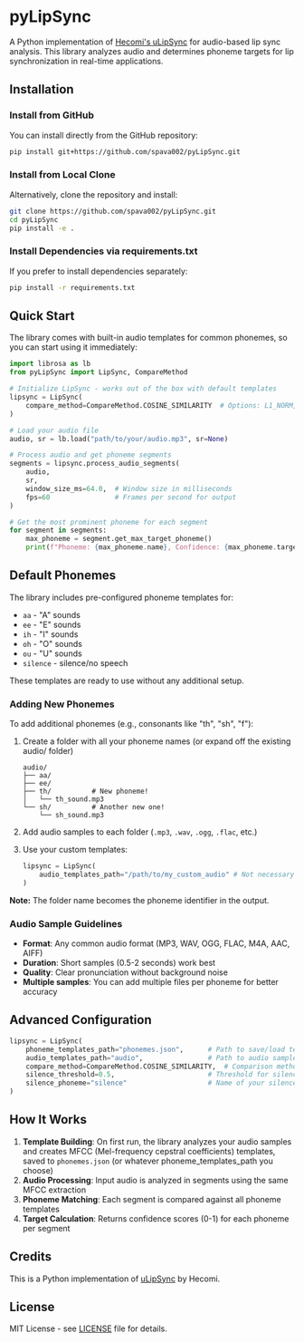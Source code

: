 # pyLipSync

A Python implementation of [Hecomi's uLipSync](https://github.com/hecomi/uLipSync) for audio-based lip sync analysis. This library analyzes audio and determines phoneme targets for lip synchronization in real-time applications.

## Installation

### Install from GitHub

You can install directly from the GitHub repository:

```bash
pip install git+https://github.com/spava002/pyLipSync.git
```

### Install from Local Clone

Alternatively, clone the repository and install:

```bash
git clone https://github.com/spava002/pyLipSync.git
cd pyLipSync
pip install -e .
```

### Install Dependencies via requirements.txt

If you prefer to install dependencies separately:

```bash
pip install -r requirements.txt
```

## Quick Start

The library comes with built-in audio templates for common phonemes, so you can start using it immediately:

```python
import librosa as lb
from pyLipSync import LipSync, CompareMethod

# Initialize LipSync - works out of the box with default templates
lipsync = LipSync(
    compare_method=CompareMethod.COSINE_SIMILARITY  # Options: L1_NORM, L2_NORM, COSINE_SIMILARITY
)

# Load your audio file
audio, sr = lb.load("path/to/your/audio.mp3", sr=None)

# Process audio and get phoneme segments
segments = lipsync.process_audio_segments(
    audio,
    sr,
    window_size_ms=64.0,  # Window size in milliseconds
    fps=60                # Frames per second for output
)

# Get the most prominent phoneme for each segment
for segment in segments:
    max_phoneme = segment.get_max_target_phoneme()
    print(f"Phoneme: {max_phoneme.name}, Confidence: {max_phoneme.target:.2f}")
```

## Default Phonemes

The library includes pre-configured phoneme templates for:
- `aa` - "A" sounds
- `ee` - "E" sounds
- `ih` - "I" sounds
- `oh` - "O" sounds
- `ou` - "U" sounds
- `silence` - silence/no speech

These templates are ready to use without any additional setup.

### Adding New Phonemes

To add additional phonemes (e.g., consonants like "th", "sh", "f"):

1. Create a folder with all your phoneme names (or expand off the existing audio/ folder)
   ```
   audio/
   ├── aa/
   ├── ee/
   ├── th/          # New phoneme!
   │   └── th_sound.mp3
   └── sh/          # Another new one!
       └── sh_sound.mp3
   ```

2. Add audio samples to each folder (`.mp3`, `.wav`, `.ogg`, `.flac`, etc.)

3. Use your custom templates:
   ```python
   lipsync = LipSync(
       audio_templates_path="/path/to/my_custom_audio" # Not necessary if expanding within the audio/ folder
   )
   ```

**Note:** The folder name becomes the phoneme identifier in the output.

### Audio Sample Guidelines

- **Format**: Any common audio format (MP3, WAV, OGG, FLAC, M4A, AAC, AIFF)
- **Duration**: Short samples (0.5-2 seconds) work best
- **Quality**: Clear pronunciation without background noise
- **Multiple samples**: You can add multiple files per phoneme for better accuracy

## Advanced Configuration

```python
lipsync = LipSync(
    phoneme_templates_path="phonemes.json",      # Path to save/load templates
    audio_templates_path="audio",                # Path to audio samples
    compare_method=CompareMethod.COSINE_SIMILARITY,  # Comparison method
    silence_threshold=0.5,                       # Threshold for silence detection (0-1)
    silence_phoneme="silence"                    # Name of your silence phoneme folder
)
```

## How It Works

1. **Template Building**: On first run, the library analyzes your audio samples and creates MFCC (Mel-frequency cepstral coefficients) templates, saved to `phonemes.json` (or whatever phoneme_templates_path you choose)
2. **Audio Processing**: Input audio is analyzed in segments using the same MFCC extraction
3. **Phoneme Matching**: Each segment is compared against all phoneme templates
4. **Target Calculation**: Returns confidence scores (0-1) for each phoneme per segment

## Credits

This is a Python implementation of [uLipSync](https://github.com/hecomi/uLipSync) by Hecomi. 

## License

MIT License - see [LICENSE](LICENSE) file for details.